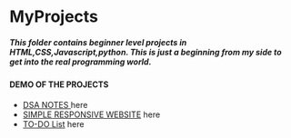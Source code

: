 <h1>MyProjects</h1>

<h5>This folder contains beginner level projects in HTML,CSS,Javascript,python.
This is just a beginning from my side to get into the real programming world.</h5>

<h4>DEMO OF THE PROJECTS</h4>
<ul>
  <li> <a href="https://thrishikshetty.github.io/-DSA-Project-noteswebiste-/"> DSA NOTES </a> here</li>

  <li> <a href="https://thrishikshetty.github.io/Food-ordering-website/"> SIMPLE RESPONSIVE WEBSITE</a> here</li>

  <li> <a href="https://thrishikshetty.github.io/To_Do_List/"> TO-DO List</a> here</li>
</ul>
